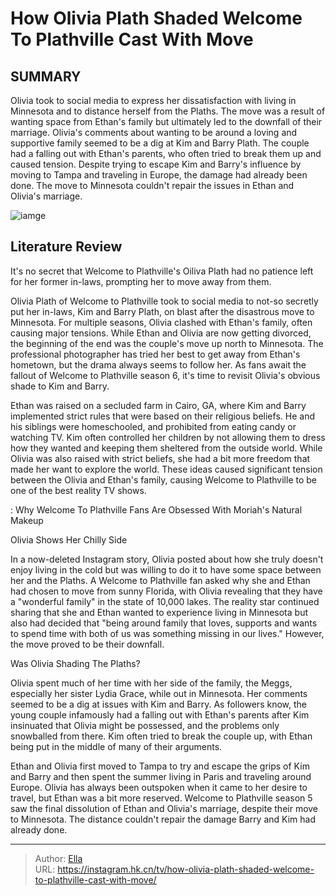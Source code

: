 # How Olivia Plath Shaded Welcome To Plathville Cast With Move


## SUMMARY 



  Olivia took to social media to express her dissatisfaction with living in Minnesota and to distance herself from the Plaths. The move was a result of wanting space from Ethan&#39;s family but ultimately led to the downfall of their marriage.   Olivia&#39;s comments about wanting to be around a loving and supportive family seemed to be a dig at Kim and Barry Plath. The couple had a falling out with Ethan&#39;s parents, who often tried to break them up and caused tension.   Despite trying to escape Kim and Barry&#39;s influence by moving to Tampa and traveling in Europe, the damage had already been done. The move to Minnesota couldn&#39;t repair the issues in Ethan and Olivia&#39;s marriage.  

![iamge](https://static1.srcdn.com/wordpress/wp-content/uploads/2022/11/Olivia-Plath_Welcome-to-Plathville.jpg)

## Literature Review
It&#39;s no secret that Welcome to Plathville&#39;s Oiliva Plath had no patience left for her former in-laws, prompting her to move away from them.




Olivia Plath of Welcome to Plathville took to social media to not-so secretly put her in-laws, Kim and Barry Plath, on blast after the disastrous move to Minnesota. For multiple seasons, Olivia clashed with Ethan&#39;s family, often causing major tensions. While Ethan and Olivia are now getting divorced, the beginning of the end was the couple&#39;s move up north to Minnesota. The professional photographer has tried her best to get away from Ethan&#39;s hometown, but the drama always seems to follow her. As fans await the fallout of Welcome to Plathville season 6, it&#39;s time to revisit Olivia&#39;s obvious shade to Kim and Barry.




Ethan was raised on a secluded farm in Cairo, GA, where Kim and Barry implemented strict rules that were based on their religious beliefs. He and his siblings were homeschooled, and prohibited from eating candy or watching TV. Kim often controlled her children by not allowing them to dress how they wanted and keeping them sheltered from the outside world. While Olivia was also raised with strict beliefs, she had a bit more freedom that made her want to explore the world. These ideas caused significant tension between the Olivia and Ethan&#39;s family, causing Welcome to Plathville to be one of the best reality TV shows.

 : Why Welcome To Plathville Fans Are Obsessed With Moriah&#39;s Natural Makeup


 Olivia Shows Her Chilly Side 
          

In a now-deleted Instagram story, Olivia posted about how she truly doesn&#39;t enjoy living in the cold but was willing to do it to have some space between her and the Plaths. A Welcome to Plathville fan asked why she and Ethan had chosen to move from sunny Florida, with Olivia revealing that they have a &#34;wonderful family&#34; in the state of 10,000 lakes. The reality star continued sharing that she and Ethan wanted to experience living in Minnesota but also had decided that &#34;being around family that loves, supports and wants to spend time with both of us was something missing in our lives.&#34; However, the move proved to be their downfall.






 Was Olivia Shading The Plaths? 
          

Olivia spent much of her time with her side of the family, the Meggs, especially her sister Lydia Grace, while out in Minnesota. Her comments seemed to be a dig at issues with Kim and Barry. As followers know, the young couple infamously had a falling out with Ethan&#39;s parents after Kim insinuated that Olivia might be possessed, and the problems only snowballed from there. Kim often tried to break the couple up, with Ethan being put in the middle of many of their arguments.

Ethan and Olivia first moved to Tampa to try and escape the grips of Kim and Barry and then spent the summer living in Paris and traveling around Europe. Olivia has always been outspoken when it came to her desire to travel, but Ethan was a bit more reserved. Welcome to Plathville season 5 saw the final dissolution of Ethan and Olivia&#39;s marriage, despite their move to Minnesota. The distance couldn&#39;t repair the damage Barry and Kim had already done.






---

> Author: [Ella](https://instagram.hk.cn/)  
> URL: https://instagram.hk.cn/tv/how-olivia-plath-shaded-welcome-to-plathville-cast-with-move/  

